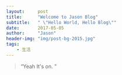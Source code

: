 ```yaml
---
layout:     post
title:      "Welcome to Jason Blog"
subtitle:   " \"Hello World, Hello Blog\""
date:       2017-05-05
author:     "Jason"
header-img: "img/post-bg-2015.jpg"
tags:
    - 生活
---
```


> “Yeah It's on. ”

